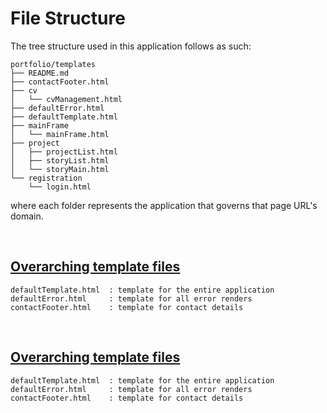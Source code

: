 # File Structure

The tree structure used in this application follows as such:

```
portfolio/templates
├── README.md
├── contactFooter.html
├── cv
│   └── cvManagement.html
├── defaultError.html
├── defaultTemplate.html
├── mainFrame
│   └── mainFrame.html
├── project
│   ├── projectList.html
│   ├── storyList.html
│   └── storyMain.html
└── registration
    └── login.html
```

where each folder represents the application that governs that page URL's domain.

<br>

## <ins>Overarching template files</ins>

```
defaultTemplate.html  : template for the entire application
defaultError.html     : template for all error renders
contactFooter.html    : template for contact details
```

<br>

## <ins>Overarching template files</ins>

```
defaultTemplate.html  : template for the entire application
defaultError.html     : template for all error renders
contactFooter.html    : template for contact details
```
